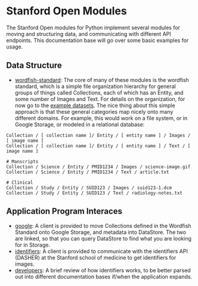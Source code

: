# Stanford Open Modules
The Stanford Open modules for Python implement several modules for moving and structuring data, and communicating with different API endpoints. This documentation base will go over some basic examples for usage.


## Data Structure

  - [wordfish-standard](): The core of many of these modules is the wordfish standard, which is a simple file organization hierarchy for general groups of things called Collections, each of which has an Entity, and some number of Images and Text. For details on the organization, for now go to the [example datasets](https://github.com/vsoch/wordfish-standard). The nice thing about this simple approach is that these general categories map nicely onto many different domains. For example, this would work on a file system, or in Google Storage, or modeled in a relational database:

```
Collection / [ collection name ]/ Entity / [ entity name ] / Images / [ image name ]
Collection / [ collection name ]/ Entity / [ entity name ] / Text / [ image name ]

# Manscripts
Collection / Science / Entity / PMID1234 / Images / science-image.gif
Collection / Science / Entity / PMID1234 / Text / article.txt

# Clinical
Collection / Study / Entity / SUID123 / Images / suid123-1.dcm
Collection / Study / Entity / SUID123 / Text / radiology-notes.txt
```


## Application Program Interaces

 - [google](): A client is provided to move Collections defined in the Wordfish Standard onto Google Storage, and metadata into DataStore. The two are linked, so that you can query DataStore to find what you are looking for in Storage.
 - [identifiers](identifiers.md): A client is provided to communicate with the identifiers API (DASHER) at the Stanford school of medicine to get identifiers for images.
 - [developers](identifiers-developers.md): A brief review of how identifiers works, to be better parsed out into different documentation bases if/when the application expands.
